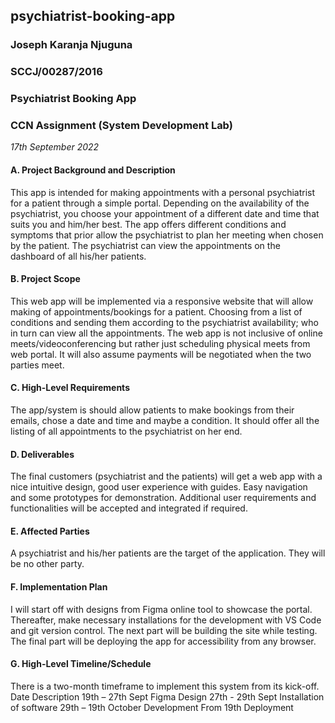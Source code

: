 ## psychiatrist-booking-app

### Joseph Karanja Njuguna
### SCCJ/00287/2016
### Psychiatrist Booking App
### CCN Assignment (System Development Lab)
_17th September 2022_


#### A.	Project Background and Description 
This app is intended for making appointments with a personal psychiatrist for a patient through a simple portal. Depending on the availability of the psychiatrist, you choose your appointment of a different date and time that suits you and him/her best. The app offers different conditions and symptoms that prior allow the psychiatrist to plan her meeting when chosen by the patient. The psychiatrist can view the appointments on the dashboard of all his/her patients.

#### B.	Project Scope 
This web app will be implemented via a responsive website that will allow making of appointments/bookings for a patient. Choosing from a list of conditions and sending them according to the psychiatrist availability; who in turn can view all the appointments. The web app is not inclusive of online meets/videoconferencing but rather just scheduling physical meets from web portal. It will also assume payments will be negotiated when the two parties meet. 

#### C.	High-Level Requirements 
The app/system is should allow patients to make bookings from their emails, chose a date and time and maybe a condition. It should offer all the listing of all appointments to the psychiatrist on her end. 

#### D.	Deliverables 
The final customers (psychiatrist and the patients) will get a web app with a nice intuitive design, good user experience with guides. Easy navigation and some prototypes for demonstration. Additional user requirements and functionalities will be accepted and integrated if required.

#### E.	Affected Parties 
A psychiatrist and his/her patients are the target of the application. They will be no other party.

#### F.	Implementation Plan 
I will start off with designs from Figma online tool to showcase the portal. Thereafter, make necessary installations for the development with VS Code and git version control. The next part will be building the site while testing. The final part will be deploying the app for accessibility from any browser.

#### G.	High-Level Timeline/Schedule 
There is a two-month timeframe to implement this system from its kick-off.
Date	Description
19th – 27th Sept	Figma Design
27th - 29th Sept	Installation of software
29th – 19th October	Development
From 19th 	Deployment 


